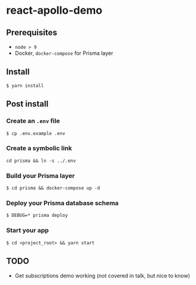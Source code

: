 # react-apollo-demo

## Prerequisites

* `node > 9`
* Docker, `docker-compose` for Prisma layer

## Install

```
$ yarn install
```

## Post install

### Create an `.env` file

```
$ cp .env.example .env
```

### Create a symbolic link

```
cd prisma && ln -s ../.env
```

### Build your Prisma layer

```
$ cd prisma && docker-compose up -d
```

### Deploy your Prisma database schema

```
$ DEBUG=* prisma deploy
```

### Start your app

```
$ cd <project_root> && yarn start
```

## TODO

* Get subscriptions demo working (not covered in talk, but nice to know)
